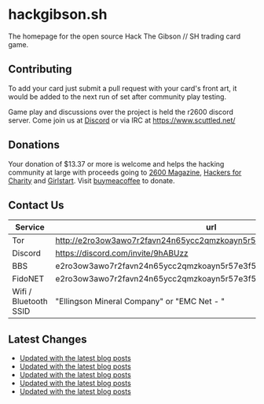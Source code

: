 # hackgibson.sh
The homepage for the open source Hack The Gibson // SH trading card game.


## Contributing

To add your card just submit a pull request with your card's front art, it would be added to the next run of set after community play testing.

Game play and discussions over the project is held the r2600 discord server. Come join us at [Discord](https://discord.com/invite/9hABUzz) or via IRC at https://www.scuttled.net/


## Donations

Your donation of $13.37 or more is welcome and helps the hacking community at large with proceeds going to [2600 Magazine](https://2600.com/), [Hackers for Charity](https://hackersforcharity.org) and [Girlstart](https://girlstart.org).  Visit [buymeacoffee](https://www.buymeacoffee.com/hackgibson.sh) to donate.


## Contact Us

Service | url
-|-
Tor | http://e2ro3ow3awo7r2favn24n65ycc2qmzkoayn5r57e3f56nvjwdcgg32ad.onion
Discord | https://discord.com/invite/9hABUzz
BBS | e2ro3ow3awo7r2favn24n65ycc2qmzkoayn5r57e3f56nvjwdcgg32ad.onion:23
FidoNET | e2ro3ow3awo7r2favn24n65ycc2qmzkoayn5r57e3f56nvjwdcgg32ad.onion:24554
Wifi / Bluetooth SSID | "Ellingson Mineral Company" or "EMC Net - <fidonet address>"

## Latest Changes
<!-- BLOG-POST-LIST:START -->
- [Updated with the latest blog posts](https://github.com/DFW2600/hackgibson.sh/commit/f382fa2c7d46fadd8430622abf4a9e542bbb6da0)
- [Updated with the latest blog posts](https://github.com/DFW2600/hackgibson.sh/commit/82a908efc7bd1aaab9b482b62b8c73fb628c909c)
- [Updated with the latest blog posts](https://github.com/DFW2600/hackgibson.sh/commit/9d762ffcbe695a84398eb374d8920c1b1f690c4b)
- [Updated with the latest blog posts](https://github.com/DFW2600/hackgibson.sh/commit/494507cea8c332d9702267adbad7e1607a6fdb82)
- [Updated with the latest blog posts](https://github.com/DFW2600/hackgibson.sh/commit/afb74b4fa0bc62e10921ab4c6a736a520d13e35c)
<!-- BLOG-POST-LIST:END -->
